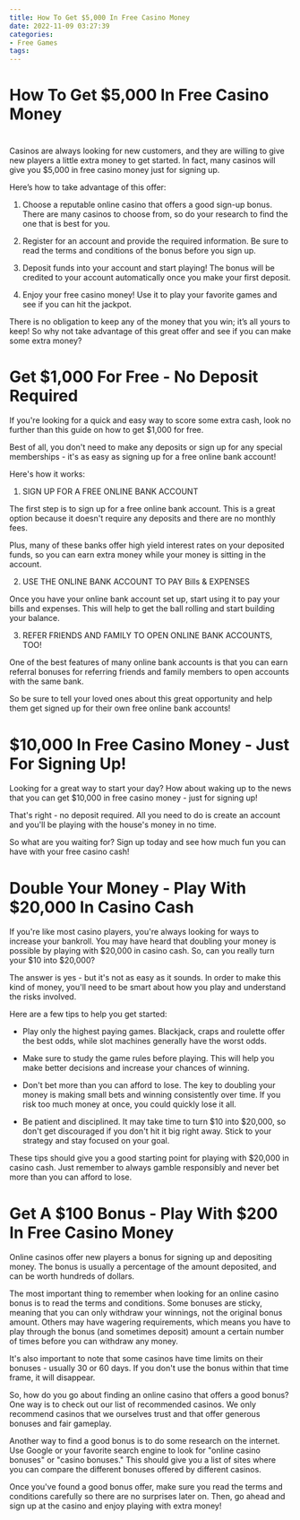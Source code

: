 ```yaml
---
title: How To Get $5,000 In Free Casino Money
date: 2022-11-09 03:27:39
categories:
- Free Games
tags:
---
```



#  How To Get $5,000 In Free Casino Money

#

Casinos are always looking for new customers, and they are willing to give new players a little extra money to get started. In fact, many casinos will give you $5,000 in free casino money just for signing up.

Here’s how to take advantage of this offer:

1. Choose a reputable online casino that offers a good sign-up bonus. There are many casinos to choose from, so do your research to find the one that is best for you.

2. Register for an account and provide the required information. Be sure to read the terms and conditions of the bonus before you sign up.

3. Deposit funds into your account and start playing! The bonus will be credited to your account automatically once you make your first deposit.

4. Enjoy your free casino money! Use it to play your favorite games and see if you can hit the jackpot.

There is no obligation to keep any of the money that you win; it’s all yours to keep! So why not take advantage of this great offer and see if you can make some extra money?

#  Get $1,000 For Free - No Deposit Required

If you're looking for a quick and easy way to score some extra cash, look no further than this guide on how to get $1,000 for free.

Best of all, you don't need to make any deposits or sign up for any special memberships - it's as easy as signing up for a free online bank account!

Here's how it works:

1. SIGN UP FOR A FREE ONLINE BANK ACCOUNT

The first step is to sign up for a free online bank account. This is a great option because it doesn't require any deposits and there are no monthly fees.

Plus, many of these banks offer high yield interest rates on your deposited funds, so you can earn extra money while your money is sitting in the account.

2. USE THE ONLINE BANK ACCOUNT TO PAY Bills & EXPENSES

Once you have your online bank account set up, start using it to pay your bills and expenses. This will help to get the ball rolling and start building your balance.

3. REFER FRIENDS AND FAMILY TO OPEN ONLINE BANK ACCOUNTS, TOO!

One of the best features of many online bank accounts is that you can earn referral bonuses for referring friends and family members to open accounts with the same bank.

So be sure to tell your loved ones about this great opportunity and help them get signed up for their own free online bank accounts!

#  $10,000 In Free Casino Money - Just For Signing Up!

Looking for a great way to start your day? How about waking up to the news that you can get $10,000 in free casino money - just for signing up!

That's right - no deposit required. All you need to do is create an account and you'll be playing with the house's money in no time.

So what are you waiting for? Sign up today and see how much fun you can have with your free casino cash!

#  Double Your Money - Play With $20,000 In Casino Cash

If you're like most casino players, you're always looking for ways to increase your bankroll. You may have heard that doubling your money is possible by playing with $20,000 in casino cash. So, can you really turn your $10 into $20,000?

The answer is yes - but it's not as easy as it sounds. In order to make this kind of money, you'll need to be smart about how you play and understand the risks involved.

Here are a few tips to help you get started:

- Play only the highest paying games. Blackjack, craps and roulette offer the best odds, while slot machines generally have the worst odds.

- Make sure to study the game rules before playing. This will help you make better decisions and increase your chances of winning.

- Don't bet more than you can afford to lose. The key to doubling your money is making small bets and winning consistently over time. If you risk too much money at once, you could quickly lose it all.

- Be patient and disciplined. It may take time to turn $10 into $20,000, so don't get discouraged if you don't hit it big right away. Stick to your strategy and stay focused on your goal.

These tips should give you a good starting point for playing with $20,000 in casino cash. Just remember to always gamble responsibly and never bet more than you can afford to lose.

#  Get A $100 Bonus - Play With $200 In Free Casino Money

Online casinos offer new players a bonus for signing up and depositing money. The bonus is usually a percentage of the amount deposited, and can be worth hundreds of dollars. 

The most important thing to remember when looking for an online casino bonus is to read the terms and conditions. Some bonuses are sticky, meaning that you can only withdraw your winnings, not the original bonus amount. Others may have wagering requirements, which means you have to play through the bonus (and sometimes deposit) amount a certain number of times before you can withdraw any money.

It's also important to note that some casinos have time limits on their bonuses - usually 30 or 60 days. If you don't use the bonus within that time frame, it will disappear.

So, how do you go about finding an online casino that offers a good bonus? One way is to check out our list of recommended casinos. We only recommend casinos that we ourselves trust and that offer generous bonuses and fair gameplay.

Another way to find a good bonus is to do some research on the internet. Use Google or your favorite search engine to look for "online casino bonuses" or "casino bonuses." This should give you a list of sites where you can compare the different bonuses offered by different casinos.

Once you've found a good bonus offer, make sure you read the terms and conditions carefully so there are no surprises later on. Then, go ahead and sign up at the casino and enjoy playing with extra money!